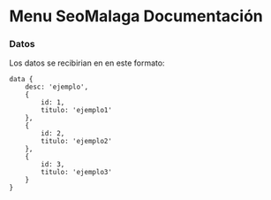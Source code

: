 # Menu SeoMalaga Documentación

### Datos

Los datos se recibirian en en este formato:
```
data {
	desc: 'ejemplo',
    {
    	id: 1,
        titulo: 'ejemplo1'
    },
    {
    	id: 2,
        titulo: 'ejemplo2'
    },
    {
    	id: 3,
        titulo: 'ejemplo3'
    }
}
```
